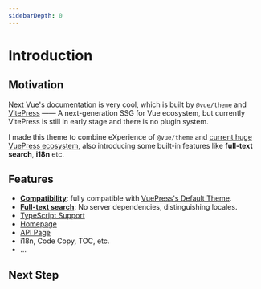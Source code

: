 ```yaml
---
sidebarDepth: 0
---
```


# Introduction

## Motivation

[Next Vue's documentation](https://staging.vuejs.org/) is very cool, which is built by `@vue/theme` and [VitePress](https://github.com/vuejs/vitepress) —— A next-generation SSG for Vue ecosystem, but currently VitePress is still in early stage and there is no plugin system.

I made this theme to combine eXperience of `@vue/theme` and [current huge VuePress ecosystem](https://github.com/vuepress/awesome-vuepress/), also introducing some built-in features like **full-text search**, **i18n** etc.

## Features

- [**Compatibility**](./migration.md): fully compatible with [VuePress's Default Theme](https://vuepress.vuejs.org/theme/default-theme-config.md).
- [**Full-text search**](./search.md): No server dependencies, distinguishing locales.
- [TypeScript Support](./configuration.md)
- [Homepage](./home.md)
- [API Page](./api-page.md)
- i18n, Code Copy, TOC, etc.
- ...

## Next Step

<NextSteps>
  <Step href="/guide/getting-started.html" title="Getting Started" description="Learn how to quickly install and use this theme."/>
  <Step href="/api/" title="Config" description="Learn about the configuration of this theme."/>
  <Step href="/guide/migration.html" title="Migration" description="Migrate from other VuePress themes."/>
</NextSteps>
